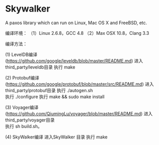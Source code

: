 # Skywalker
A paxos library which can run on Linux, Mac OS X and FreeBSD, etc.

编译环境：
（1）Linux 2.6.8，GCC 4.8
（2）Max OSX 10.8，Clang 3.3

编译方法：

(1) LevelDB编译(https://github.com/google/leveldb/blob/master/README.md) 
进入third_party/leveldb目录 
执行 make

(2) Protobuf编译(https://github.com/google/protobuf/blob/master/src/README.md) 
进入third_party/protobuf目录 
执行 ./autogen.sh   
执行 ./configure
执行 make && sudo make install


(3) Voyager编译(https://github.com/QiumingLu/voyager/blob/master/README.md) 
进入third_party/voyager目录  
执行 sh build.sh。

(4) SkyWalker编译
进入SkyWalker 目录
执行 make
